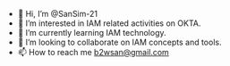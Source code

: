 - 👋 Hi, I’m @SanSim-21
- 👀 I’m interested in IAM related activities on OKTA.
- 🌱 I’m currently learning IAM technology.
- 💞️ I’m looking to collaborate on IAM concepts and tools.
- 📫 How to reach me b2wsan@gmail.com

<!---
SanSim-21/SanSim-21 is a ✨ special ✨ repository because its `README.md` (this file) appears on your GitHub profile.
You can click the Preview link to take a look at your changes.
--->
